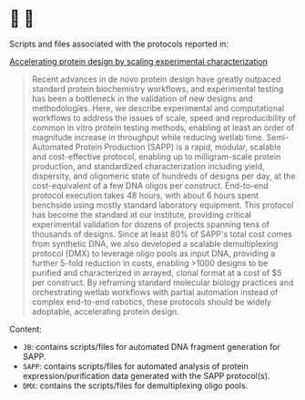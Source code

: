 # :robot: :dna:

Scripts and files associated with the protocols reported in:

[Accelerating protein design by scaling experimental characterization](https://www.biorxiv.org/content/10.1101/2025.08.05.668824v1)

> Recent advances in de novo protein design have greatly outpaced standard protein biochemistry workflows, and experimental testing has been a bottleneck in the validation of new designs and methodologies. Here, we describe experimental and computational workflows to address the issues of scale, speed and reproducibility of common in vitro protein testing methods, enabling at least an order of magnitude increase in throughput while reducing wetlab time. Semi-Automated Protein Production (SAPP) is a rapid, modular, scalable and cost-effective protocol, enabling up to milligram-scale protein production, and standardized characterization including yield, dispersity, and oligomeric state of hundreds of designs per day, at the cost-equivalent of a few DNA oligos per construct. End-to-end protocol execution takes 48 hours, with about 6 hours spent benchside using mostly standard laboratory equipment. This protocol has become the standard at our institute, providing critical experimental validation for dozens of projects spanning tens of thousands of designs. Since at least 80% of SAPP's total cost comes from synthetic DNA, we also developed a scalable demultiplexing protocol (DMX) to leverage oligo pools as input DNA, providing a further 5-fold reduction in costs, enabling >1000 designs to be purified and characterized in arrayed, clonal format at a cost of $5 per construct. By reframing standard molecular biology practices and orchestrating wetlab workflows with partial automation instead of complex end-to-end robotics, these protocols should be widely adoptable, accelerating protein design.

Content:
- `JB`: contains scripts/files for automated DNA fragment generation for SAPP.
- `SAPP`: contains scripts/files for automated analysis of protein expression/purification data generated with the SAPP protocol(s).
- `DMX`: contains the scripts/files for demultiplexing oligo pools.


